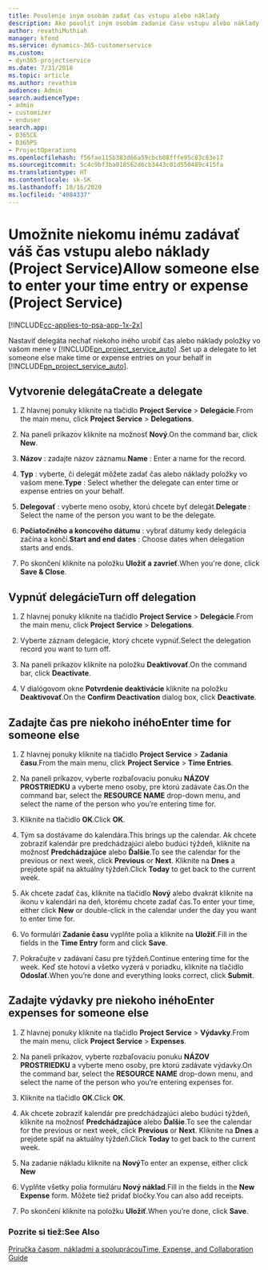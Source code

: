```yaml
---
title: Povolenie iným osobám zadať čas vstupu alebo náklady
description: Ako povoliť iným osobám zadanie času vstupu alebo náklady v Project Service
author: revathiMuthiah
manager: kfend
ms.service: dynamics-365-customerservice
ms.custom:
- dyn365-projectservice
ms.date: 7/31/2018
ms.topic: article
ms.author: revathim
audience: Admin
search.audienceType:
- admin
- customizer
- enduser
search.app:
- D365CE
- D365PS
- ProjectOperations
ms.openlocfilehash: f56fae115b383d66a59cbcb08fffe95c83c83e17
ms.sourcegitcommit: 5c4c9bf3ba018562d6cb3443c01d550489c415fa
ms.translationtype: HT
ms.contentlocale: sk-SK
ms.lasthandoff: 10/16/2020
ms.locfileid: "4084337"
---
```

# <a name="allow-someone-else-to-enter-your-time-entry-or-expense-project-service"></a><span data-ttu-id="b909e-103">Umožnite niekomu inému zadávať váš čas vstupu alebo náklady (Project Service)</span><span class="sxs-lookup"><span data-stu-id="b909e-103">Allow someone else to enter your time entry or expense (Project Service)</span></span>

[!INCLUDE[cc-applies-to-psa-app-1x-2x](../includes/cc-applies-to-psa-app-1x-2x.md)]

<span data-ttu-id="b909e-104">Nastaviť delegáta nechať niekoho iného urobiť čas alebo náklady položky vo vašom mene v [!INCLUDE[pn_project_service_auto](../includes/pn-project-service-auto.md)] .</span><span class="sxs-lookup"><span data-stu-id="b909e-104">Set up a delegate to let someone else make time or expense entries on your behalf in [!INCLUDE[pn_project_service_auto](../includes/pn-project-service-auto.md)].</span></span>  
  
## <a name="create-a-delegate"></a><span data-ttu-id="b909e-105">Vytvorenie delegáta</span><span class="sxs-lookup"><span data-stu-id="b909e-105">Create a delegate</span></span>  
  
1.  <span data-ttu-id="b909e-106">Z hlavnej ponuky kliknite na tlačidlo **Project Service** > **Delegácie**.</span><span class="sxs-lookup"><span data-stu-id="b909e-106">From the main menu, click **Project Service** > **Delegations**.</span></span>  
  
2.  <span data-ttu-id="b909e-107">Na paneli príkazov kliknite na možnosť **Nový**.</span><span class="sxs-lookup"><span data-stu-id="b909e-107">On the command bar, click **New**.</span></span>  
  
3. <span data-ttu-id="b909e-108">**Názov** : zadajte názov záznamu.</span><span class="sxs-lookup"><span data-stu-id="b909e-108">**Name** : Enter a name for the record.</span></span>  
  
4. <span data-ttu-id="b909e-109">**Typ** : vyberte, či delegát môžete zadať čas alebo náklady položky vo vašom mene.</span><span class="sxs-lookup"><span data-stu-id="b909e-109">**Type** : Select whether the delegate can enter time or expense entries on your behalf.</span></span>  
  
5. <span data-ttu-id="b909e-110">**Delegovať** : vyberte meno osoby, ktorú chcete byť delegát.</span><span class="sxs-lookup"><span data-stu-id="b909e-110">**Delegate** : Select the name of the person you want to be the delegate.</span></span>  
  
6. <span data-ttu-id="b909e-111">**Počiatočného a koncového dátumu** : vybrať dátumy kedy delegácia začína a končí.</span><span class="sxs-lookup"><span data-stu-id="b909e-111">**Start and end dates** : Choose dates when delegation starts and ends.</span></span>  
  
7.  <span data-ttu-id="b909e-112">Po skončení kliknite na položku **Uložiť a zavrieť**.</span><span class="sxs-lookup"><span data-stu-id="b909e-112">When you're done, click **Save & Close**.</span></span>  
  
## <a name="turn-off-delegation"></a><span data-ttu-id="b909e-113">Vypnúť delegácie</span><span class="sxs-lookup"><span data-stu-id="b909e-113">Turn off delegation</span></span>  
  
1.  <span data-ttu-id="b909e-114">Z hlavnej ponuky kliknite na tlačidlo **Project Service** > **Delegácie**.</span><span class="sxs-lookup"><span data-stu-id="b909e-114">From the main menu, click **Project Service** > **Delegations**.</span></span>  
  
2.  <span data-ttu-id="b909e-115">Vyberte záznam delegácie, ktorý chcete vypnúť.</span><span class="sxs-lookup"><span data-stu-id="b909e-115">Select the delegation record you want to turn off.</span></span>  
  
3.  <span data-ttu-id="b909e-116">Na paneli príkazov kliknite na položku **Deaktivovať**.</span><span class="sxs-lookup"><span data-stu-id="b909e-116">On the command bar, click **Deactivate**.</span></span>  
  
4.  <span data-ttu-id="b909e-117">V dialógovom okne **Potvrdenie deaktivácie** kliknite na položku **Deaktivovať**.</span><span class="sxs-lookup"><span data-stu-id="b909e-117">On the **Confirm Deactivation** dialog box, click **Deactivate**.</span></span>  
  
## <a name="enter-time-for-someone-else"></a><span data-ttu-id="b909e-118">Zadajte čas pre niekoho iného</span><span class="sxs-lookup"><span data-stu-id="b909e-118">Enter time for someone else</span></span>  
  
1.  <span data-ttu-id="b909e-119">Z hlavnej ponuky kliknite na tlačidlo **Project Service** > **Zadania času**.</span><span class="sxs-lookup"><span data-stu-id="b909e-119">From the main menu, click **Project Service** > **Time Entries**.</span></span>  
  
2.  <span data-ttu-id="b909e-120">Na paneli príkazov, vyberte rozbaľovaciu ponuku **NÁZOV PROSTRIEDKU** a vyberte meno osoby, pre ktorú zadávate čas.</span><span class="sxs-lookup"><span data-stu-id="b909e-120">On the command bar, select the **RESOURCE NAME** drop-down menu, and select the name of the person who you’re entering time for.</span></span>  
  
3.  <span data-ttu-id="b909e-121">Kliknite na tlačidlo **OK**.</span><span class="sxs-lookup"><span data-stu-id="b909e-121">Click **OK**.</span></span>  
  
4.  <span data-ttu-id="b909e-122">Tým sa dostávame do kalendára.</span><span class="sxs-lookup"><span data-stu-id="b909e-122">This brings up the calendar.</span></span> <span data-ttu-id="b909e-123">Ak chcete zobraziť kalendár pre predchádzajúci alebo budúci týždeň, kliknite na možnosť **Predchádzajúce** alebo **Ďalšie**.</span><span class="sxs-lookup"><span data-stu-id="b909e-123">To see the calendar for the previous or next week, click **Previous** or **Next**.</span></span> <span data-ttu-id="b909e-124">Kliknite na **Dnes** a prejdete späť na aktuálny týždeň.</span><span class="sxs-lookup"><span data-stu-id="b909e-124">Click **Today** to get back to the current week.</span></span>  
  
5.  <span data-ttu-id="b909e-125">Ak chcete zadať čas, kliknite na tlačidlo **Nový** alebo dvakrát kliknite na ikonu v kalendári na deň, ktorému chcete zadať čas.</span><span class="sxs-lookup"><span data-stu-id="b909e-125">To enter your time, either click **New** or double-click in the calendar under the day you want to enter time for.</span></span>  
  
6.  <span data-ttu-id="b909e-126">Vo formulári **Zadanie času** vyplňte polia a kliknite na **Uložiť**.</span><span class="sxs-lookup"><span data-stu-id="b909e-126">Fill in the fields in the **Time Entry** form and click **Save**.</span></span>  
  
7.  <span data-ttu-id="b909e-127">Pokračujte v zadávaní času pre týždeň.</span><span class="sxs-lookup"><span data-stu-id="b909e-127">Continue entering time for the week.</span></span> <span data-ttu-id="b909e-128">Keď ste hotoví a všetko vyzerá v poriadku, kliknite na tlačidlo **Odoslať**.</span><span class="sxs-lookup"><span data-stu-id="b909e-128">When you’re done and everything looks correct, click **Submit**.</span></span>  
  
## <a name="enter-expenses-for-someone-else"></a><span data-ttu-id="b909e-129">Zadajte výdavky pre niekoho iného</span><span class="sxs-lookup"><span data-stu-id="b909e-129">Enter expenses for someone else</span></span>  
  
1.  <span data-ttu-id="b909e-130">Z hlavnej ponuky kliknite na tlačidlo **Project Service** > **Výdavky**.</span><span class="sxs-lookup"><span data-stu-id="b909e-130">From the main menu, click **Project Service** > **Expenses**.</span></span>  
  
2.  <span data-ttu-id="b909e-131">Na paneli príkazov, vyberte rozbaľovaciu ponuku **NÁZOV PROSTRIEDKU** a vyberte meno osoby, pre ktorú zadávate výdavky.</span><span class="sxs-lookup"><span data-stu-id="b909e-131">On the command bar, select the **RESOURCE NAME** drop-down menu, and select the name of the person who you’re entering expenses for.</span></span>  
  
3.  <span data-ttu-id="b909e-132">Kliknite na tlačidlo **OK**.</span><span class="sxs-lookup"><span data-stu-id="b909e-132">Click **OK**.</span></span>  
  
4.  <span data-ttu-id="b909e-133">Ak chcete zobraziť kalendár pre predchádzajúci alebo budúci týždeň, kliknite na možnosť **Predchádzajúce** alebo **Ďalšie**.</span><span class="sxs-lookup"><span data-stu-id="b909e-133">To see the calendar for the previous or next week, click **Previous** or **Next**.</span></span> <span data-ttu-id="b909e-134">Kliknite na **Dnes** a prejdete späť na aktuálny týždeň.</span><span class="sxs-lookup"><span data-stu-id="b909e-134">Click **Today** to get back to the current week.</span></span>  
  
5.  <span data-ttu-id="b909e-135">Na zadanie nákladu kliknite na **Nový**</span><span class="sxs-lookup"><span data-stu-id="b909e-135">To enter an expense, either click **New**</span></span>  
  
6.  <span data-ttu-id="b909e-136">Vyplňte všetky polia formuláru **Nový náklad**.</span><span class="sxs-lookup"><span data-stu-id="b909e-136">Fill in the fields in the **New Expense** form.</span></span> <span data-ttu-id="b909e-137">Môžete tiež pridať bločky.</span><span class="sxs-lookup"><span data-stu-id="b909e-137">You can also add receipts.</span></span>  
  
7.  <span data-ttu-id="b909e-138">Po skončení kliknite na položku **Uložiť**.</span><span class="sxs-lookup"><span data-stu-id="b909e-138">When you’re done, click **Save**.</span></span>  
  
### <a name="see-also"></a><span data-ttu-id="b909e-139">Pozrite si tiež:</span><span class="sxs-lookup"><span data-stu-id="b909e-139">See Also</span></span>  
 [<span data-ttu-id="b909e-140">Príručka časom, nákladmi a spoluprácou</span><span class="sxs-lookup"><span data-stu-id="b909e-140">Time, Expense, and Collaboration Guide</span></span>](../psa/time-expense-collaboration-guide.md)

